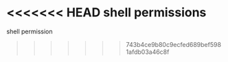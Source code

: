 <<<<<<< HEAD
shell permissions
=======
shell permission
>>>>>>> 743b4ce9b80c9ecfed689bef5981afdb03a46c8f
